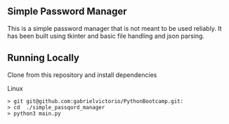 ## Simple Password Manager

This is a simple password manager that is not meant to be used reliably. 
It has been built using tkinter and basic file handling and json parsing.

## Running Locally 

Clone from this repository and install dependencies

Linux
```
> git git@github.com:gabrielvictorio/PythonBootcamp.git:
> cd  ./simple_passqord_manager
> python3 main.py
```
